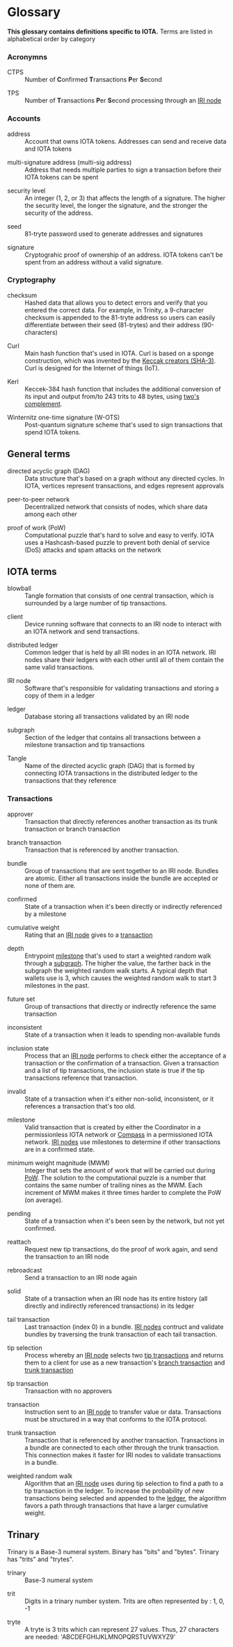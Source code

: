 # Glossary

**This glossary contains definitions specific to IOTA.** 
Terms are listed in alphabetical order by category

### Acronymns

<dl><dt>CTPS</dt><dd>Number of <b>C</b>onfirmed <b>T</b>ransactions <b>P</b>er <b>S</b>econd</dd></dl>

<dl><dt>TPS</dt><dd>Number of <b>T</b>ransactions <b>P</b>er <b>S</b>econd processing through an <a href="#iota-terms">IRI node</a></dd></dl>

### Accounts

<dl><dt>address</dt><dd>Account that owns IOTA tokens. Addresses can send and receive data and IOTA tokens</dd></dl>

<dl><dt>multi-signature address (multi-sig address)</dt><dd>Address that needs multiple parties to sign a transaction before their IOTA tokens can be spent</dd></dl>

<dl><dt>security level</dt><dd>An integer (1, 2, or 3) that affects the length of a signature. The higher the security level, the longer the signature, and the stronger the security of the address.</dd></dl>

<dl><dt>seed</dt><dd>81-tryte password used to generate addresses and signatures</dd></dl>

<dl><dt>signature</dt><dd>Cryptograhic proof of ownership of an address. IOTA tokens can't be spent from an address without a valid signature.</dd></dl>

### Cryptography

<dl><dt>checksum</dt><dd>Hashed data that allows you to detect errors and verify that you entered the correct data.  For example, in Trinity, a 9-character checksum is appended to the 81-tryte address so users can easily differentiate between their seed (81-trytes) and their address (90-characters) </dd></dl>

<dl><dt>Curl</dt><dd>Main hash function that's used in IOTA. Curl is based on a sponge construction, which was invented by the <a href="https://en.wikipedia.org/wiki/SHA-3">Keccak creators (SHA-3)</a>. Curl is designed for the Internet of things (IoT).
</dd></dl>

<dl><dt>Kerl</dt><dd>Keccek-384 hash function that includes the additional conversion of its input and output from/to 243 trits to 48 bytes, using <a href="https://en.wikipedia.org/wiki/Two%27s_complement">two's complement</a>.
</dd></dl>

<dl><dt>Winternitz one-time signature (W-OTS)</dt><dd>Post-quantum signature scheme that's used to sign transactions that spend IOTA tokens.
</dd></dl>

## General terms

<dl><dt>directed acyclic graph (DAG)</dt><dd>Data structure that's based on a graph without any directed cycles. In IOTA, vertices represent transactions, and edges represent approvals </dd></dl>

<dl><dt>peer-to-peer network</dt><dd>Decentralized network that consists of nodes, which share data among each other</dd>
</dl>

<dl><dt>proof of work (PoW)</dt><dd>Computational puzzle that's hard to solve and easy to verify. IOTA uses a Hashcash-based puzzle to prevent both denial of service (DoS) attacks and spam attacks on the network</dd>
</dl>

## IOTA terms

<dl><dt>blowball</dt><dd>Tangle formation that consists of one central transaction, which is surrounded by a large number of tip transactions.</dd></dl>

<dl><dt>client</dt><dd>Device running software that connects to an IRI node to interact with an IOTA network and send transactions.</dd></dl>

<dl><dt>distributed ledger</dt><dd>Common ledger that is held by all IRI nodes in an IOTA network. IRI nodes share their ledgers with each other until all of them contain the same valid transactions.</dl>

<dl><dt>IRI node</dt><dd>Software that's responsible for validating transactions and storing a copy of them in a ledger</dd></dl>

<a name="ledger"></a><dl><dt>ledger</dt><dd>Database storing all transactions validated by an IRI node</dd></dl>

<a name="subgraph"></a><dl><dt>subgraph</dt><dd>Section of the ledger that contains all transactions between a milestone transaction and tip transactions</dd></dl>

<dl><dt>Tangle</dt><dd>Name of the directed acyclic graph (DAG) that is formed by connecting IOTA transactions in the distributed ledger to the transactions that they reference</dd></dl>

### Transactions

<dl><dt>approver</dt><dd>Transaction that directly references another transaction as its trunk transaction or branch transaction</dd></dl>

<a name="branch"></a><dl><dt>branch transaction</dt><dd>Transaction that is referenced by another transaction.</dd></dl>

<dl><dt>bundle</dt><dd>Group of transactions that are sent together to an IRI node.  Bundles are atomic. Either all transactions inside the bundle are accepted or none of them are.</dd></dl>

<dl><dt>confirmed</dt><dd>State of a transaction when it's been directly or indirectly referenced by a milestone</dd></dl>

<dl><dt>cumulative weight</dt><dd>Rating that an <a href="#iota-terms">IRI node</a> gives to a <a href="#transactions">transaction</a></dd></dl>

<dl><dt>depth</dt><dd>Entrypoint <a href="#milestone">milestone</a> that's used to start a weighted random walk through a <a href="#subgraph">subgraph</a>. The higher the value, the farther back in the subgraph the weighted random walk starts. A typical depth that wallets use is 3, which causes the weighted random walk to start 3 milestones in the past.</dd></dl>

<dl><dt>future set</dt><dd>Group of transactions that directly or indirectly reference the same transaction</dd></dl>

<dl><dt>inconsistent</dt><dd>State of a transaction when it leads to spending non-available funds</dd></dl>

<dl><dt>inclusion state</dt><dd>Process that an <a href="#iota-terms">IRI node</a> performs to check either the acceptance of a transaction or the confirmation of a transaction. Given a transaction and a list of tip transactions, the inclusion state is true if the tip transactions reference that transaction.</dd></dl>

<dl><dt>invalid</dt><dd>State of a transaction when it's either non-solid, inconsistent, or it references a transaction that's too old.</dd></dl>

<a name="milestone"></a><dl><dt>milestone</dt><dd>Valid transaction that is created by either the Coordinator in a permissionless IOTA network or <a href="root://compass/0.1/introduction/overview.md">Compass</a> in a permissioned IOTA network. <a href="#iota-terms">IRI nodes</a> use milestones to determine if other transactions are in a confirmed state.</dd></dl>

<dl><dt>minimum weight magnitude (MWM)</dt><dd>Integer that sets the amount of work that will be carried out during <a href="#general-terms">PoW</a>. The solution to the computational puzzle is a number that contains the same number of trailing nines as the MWM. Each increment of MWM makes it three times harder to complete the PoW (on average).</dd></dl>

<dl><dt>pending</dt><dd>State of a transaction when it's been seen by the network, but not yet confirmed.</dd></dl>

<dl><dt>reattach</dt><dd>Request new tip transactions, do the proof of work again, and send the transaction to an IRI node</dd></dl>

<dl><dt>rebroadcast</dt><dd>Send a transaction to an IRI node again</dd></dl>

<dl><dt>solid</dt><dd>State of a transaction when an IRI node has its entire history (all directly and indirectly referenced transactions) in its ledger</dd></dl>

<dl><dt>tail transaction</dt><dd>Last transaction (index 0) in a bundle. <a href="#iota-terms">IRI nodes</a> contruct and validate bundles by traversing the trunk transaction of each tail transaction.</dd></dl>

<dl><dt>tip selection</dt><dd>Process whereby an <a href="#iota-terms">IRI node</a> selects two <a href="#tip-transaction">tip transactions</a> and returns them to a client for use as a new transaction's <a href="#branch">branch transaction</a> and <a href="#trunk">trunk transaction</a></dd></dl>

<a name="tip-transaction"></a><dl><dt>tip transaction</dt><dd>Transaction with no approvers</dd></dl>

<dl><dt>transaction</dt><dd>Instruction sent to an <a href="#iota-terms">IRI node</a> to transfer value or data. Transactions must be structured in a way that conforms to the IOTA protocol.</dd></dl>

<a name="trunk"></a><dl><dt>trunk transaction</dt><dd>Transaction that is referenced by another transaction. Transactions in a bundle are connected to each other through the trunk transaction. This connection makes it faster for IRI nodes to validate transactions in a bundle.</dd></dl> 

<dl><dt>weighted random walk</dt><dd>Algorithm that an <a href="#iota-terms">IRI node</a> uses during tip selection to find a path to a tip transaction in the ledger. To increase the probability of new transactions being selected and appended to the <a href="#ledger">ledger</a>, the algorithm favors a path through transactions that have a larger cumulative weight.</dd></dl>

## Trinary

Trinary is a Base-3 numeral system.  Binary has "bits" and "bytes".  Trinary has "trits" and "trytes".

<dl><dt>trinary</dt><dd>Base-3 numeral system</dd></dl>

<dl><dt>trit</dt><dd>Digits in a trinary number system.  Trits are often represented by
:  1, 0, -1</dd></dl>

<dl><dt>tryte</dt><dd>A tryte is 3 trits which can represent 27 values. Thus, 27 characters are needed: 'ABCDEFGHIJKLMNOPQRSTUVWXYZ9'
</dd></dl>
